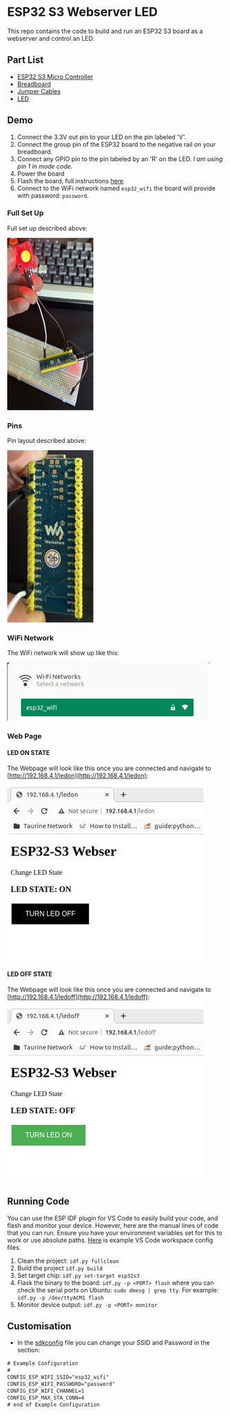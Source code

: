 # ESP32 S3 Webserver LED
This repo contains the code to build and run an ESP32 S3 board as a webserver and control an LED.

## Part List
- [ESP32 S3 Micro Controller](https://www.pishop.co.za/store/esp32-s3-microcontroller-24-ghz-wi-fi-development-board-dual-core-processor-with-frequency-up-to-240-mhz?keyword=esp32&category_id=0)
- [Breadboard](https://www.pishop.co.za/store/830-point-solderless-breadboard?keyword=830%20Point%20Solderless%20Breadboard&category_id=0)
- [Jumper Cables](https://www.pishop.co.za/store/120pcs-20cm-color-breadboard-jumper-cable-wire-kit?keyword=jumper%20cable&category_id=0)
- [LED](https://www.pishop.co.za/store/leds/10mm-rgb-led-module)

## Demo
1. Connect the 3.3V out pin to your LED on the pin labeled 'V'.
2. Connect the group pin of the ESP32 board to the negative rail on your breadboard.
3. Connect any GPIO pin to the pin labeled by an 'R' on the LED. _I am using pin 1 in mode code._
4. Power the board
5. Flash the board, full instructions [here](#running-code).
6. Connect to the WiFi network named `esp32_wifi` the board will provide with password: `password`.

### Full Set Up
Full set up described above:

<img alt="full-setup" height="400" src="images/full-setup.jpg" width="200"/>

### Pins
Pin layout described above:

<img alt="pins" height="400" src="images/pins.jpg" width="200"/>

### WiFi Network 
The WiFi network will show up like this:

![wifi-network](images/wifi-network.png)
### Web Page
#### LED ON STATE
The Webpage will look like this once you are connected and navigate to [http://192.168.4.1/ledon](http://192.168.4.1/ledon):
![led-on](images/led-on.png)
#### LED OFF STATE
The Webpage will look like this once you are connected and navigate to [http://192.168.4.1/ledoff](http://192.168.4.1/ledoff):
![led-off](images/led-off.png)

## Running Code
You can use the ESP IDF plugin for VS Code to easily build your code, and flash and monitor your device. However, here 
are the manual lines of code that you can run. Ensure you have your environment variables set for this to work or 
use absolute paths. [Here](example-vscode-config) is example VS Code workspace config files.
1. Clean the project: `idf.py fullclean`
2. Build the project `idf.py build`
3. Set target chip: `idf.py set-target esp32s3`
4. Flask the binary to the board: `idf.py -p <PORT> flash` where you can check the serial ports on Ubuntu: 
`sudo dmesg | grep tty`. For example: `idf.py -p /dev/ttyACM1 flash`
5. Monitor device output: `idf.py -p <PORT> monitor`

## Customisation
- In the [sdkconfig](sdkconfig) file you can change your SSID and Password in the section:
```
# Example Configuration
#
CONFIG_ESP_WIFI_SSID="esp32_wifi"
CONFIG_ESP_WIFI_PASSWORD="password"
CONFIG_ESP_WIFI_CHANNEL=1
CONFIG_ESP_MAX_STA_CONN=4
# end of Example Configuration
```